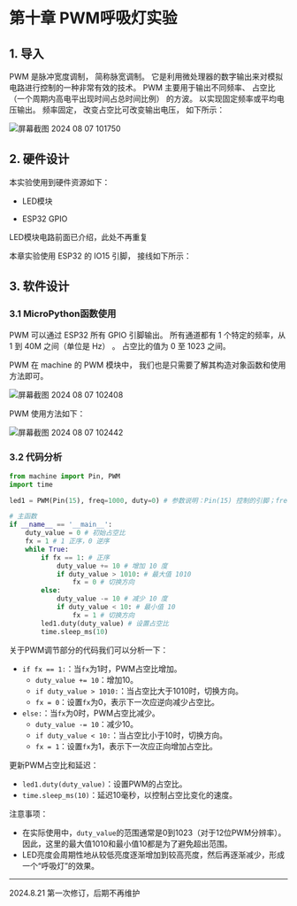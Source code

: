 # 第十章 PWM呼吸灯实验

## 1. 导入

PWM 是脉冲宽度调制， 简称脉宽调制。 它是利用微处理器的数字输出来对模拟电路进行控制的一种非常有效的技术。 PWM 主要用于输出不同频率、 占空比（一个周期内高电平出现时间占总时间比例） 的方波。 以实现固定频率或平均电压输出。 频率固定， 改变占空比可改变输出电压， 如下所示：

![屏幕截图 2024 08 07 101750](https://img.picgo.net/2024/08/07/-2024-08-07-101750394063a88bbfa7dd.png)

## 2. 硬件设计

本实验使用到硬件资源如下：

- LED模块

- ESP32 GPIO

LED模块电路前面已介绍，此处不再重复

本章实验使用 ESP32 的 IO15 引脚， 接线如下所示：

## 3. 软件设计

### 3.1 MicroPython函数使用

PWM 可以通过 ESP32 所有 GPIO 引脚输出。 所有通道都有 1 个特定的频率，从 1 到 40M 之间（单位是 Hz） 。 占空比的值为 0 至 1023 之间。

PWM 在 machine 的 PWM 模块中， 我们也是只需要了解其构造对象函数和使用方法即可。

![屏幕截图 2024 08 07 102408](https://img.picgo.net/2024/08/07/-2024-08-07-102408d29992b8eb69b381.png)

PWM 使用方法如下：

![屏幕截图 2024 08 07 102442](https://img.picgo.net/2024/08/07/-2024-08-07-10244256e7b71e38e3c529.png)

### 3.2 代码分析

```python
from machine import Pin, PWM
import time

led1 = PWM(Pin(15), freq=1000, duty=0) # 参数说明：Pin(15) 控制的引脚；freq=1000 频率；duty=0 初始占空比

# 主函数
if __name__ == '__main__':
    duty_value = 0 # 初始占空比
    fx = 1 # 1 正序，0 逆序
    while True:
        if fx == 1: # 正序
            duty_value += 10 # 增加 10 度
            if duty_value > 1010: # 最大值 1010
                fx = 0 # 切换方向
        else:
            duty_value -= 10 # 减少 10 度
            if duty_value < 10: # 最小值 10
                fx = 1 # 切换方向
        led1.duty(duty_value) # 设置占空比
        time.sleep_ms(10)       
```

关于PWM调节部分的代码我们可以分析一下：

- `if fx == 1:`：当`fx`为1时，PWM占空比增加。
  - `duty_value += 10`：增加10。
  - `if duty_value > 1010:`：当占空比大于1010时，切换方向。
  - `fx = 0`：设置`fx`为0，表示下一次应逆向减少占空比。
- `else:`：当`fx`为0时，PWM占空比减少。
  - `duty_value -= 10`：减少10。
  - `if duty_value < 10:`：当占空比小于10时，切换方向。
  - `fx = 1`：设置`fx`为1，表示下一次应正向增加占空比。

更新PWM占空比和延迟：

- `led1.duty(duty_value)`：设置PWM的占空比。
- `time.sleep_ms(10)`：延迟10毫秒，以控制占空比变化的速度。

注意事项：

- 在实际使用中，`duty_value`的范围通常是0到1023（对于12位PWM分辨率）。因此，这里的最大值1010和最小值10都是为了避免超出范围。
- LED亮度会周期性地从较低亮度逐渐增加到较高亮度，然后再逐渐减少，形成一个“呼吸灯”的效果。

---

2024.8.21 第一次修订，后期不再维护


